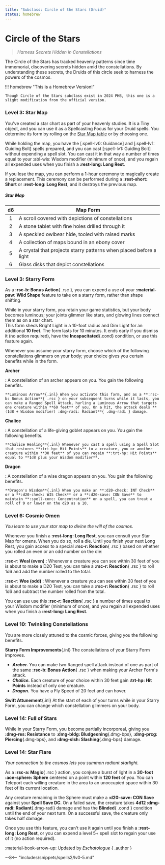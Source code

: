 ```yaml
---
title: "Subclass: Circle of the Stars (Druid)"
status: homebrew
---
```


<p style="display:none">
Harness Secrets Hidden in Constellations
</p>

# Circle of the Stars

> *Harness Secrets Hidden in Constellations*

The Circle of the Stars has tracked heavenly patterns since time immemorial, discovering secrets hidden amid the constellations. By understanding these secrets, the Druids of this circle seek to harness the powers of the cosmos.

!!! homebrew "This is a Homebrew Version!"

    Though Circle of the Stars subclass exist in 2024 PHB, this one is a slight modification from the official version.

### Level 3: Star Map

You've created a star chart as part of your heavenly studies. It is a Tiny object, and you can use it as a Spellcasting Focus for your Druid spells. You determine its form by rolling on the [Star Map table] or by choosing one.

While holding the map, you have the [:spell-lv0: Guidance] and [:spell-lv1: Guiding Bolt] spells prepared, and you can cast [:spell-lv1: Guiding Bolt] without expending a spell slot. You can cast it in that way a number of times equal to your :abl-wis: Wisdom modifier (minimum of once), and you regain all expended uses when you finish a **:rest-long: Long Rest**.

If you lose the map, you can perform a 1-hour ceremony to magically create a replacement. This ceremony can be performed during a **:rest-short: Short** or **:rest-long: Long Rest**, and it destroys the previous map.

[Star Map table]: #star-map

##### Star Map 

| d6 | Map Form |
|:-:|---|
| 1 | A scroll covered with depictions of constellations |
| 2 | A stone tablet with fine holes drilled through it |
| 3 | A speckled owlbear hide, tooled with raised marks |
| 4 | A collection of maps bound in an ebony cover |
| 5 | A crystal that projects starry patterns when placed before a light |
| 6 | Glass disks that depict constellations |

### Level 3: Starry Form

As a **:rsc-b: Bonus Action**{ .rsc }, you can expend a use of your **:material-paw: Wild Shape** feature to take on a starry form, rather than shape shifting.

While in your starry form, you retain your game statistics, but your body becomes luminous; your joints glimmer like stars, and glowing lines connect them as on a star chart.  
This form sheds Bright Light in a 10-foot radius and Dim Light for an additional **10 feet**. The form lasts for 10 minutes. It ends early if you dismiss it (no action required), have the **Incapacitated**{.cond} condition, or use this feature again.

Whenever you assume your starry form, choose which of the following constellations glimmers on your body; your choice gives you certain benefits while in the form.

**Archer**

:   A constellation of an archer appears on you. You gain the following benefits.

    **Luminous Arrow**{.inl} When you activate this form, and as a **:rsc-b: Bonus Action**{ .rsc } on your subsequent turns while it lasts, you can make a Ranged Spell Attack, hurling a Luminous Arrow that targets one creature within **60 feet** of you. On a hit, the attack deals **(1d8 + Wisdom modifier) :dmg-radi: Radiant**{ .dmg-radi } damage.

**Chalice**

:   A constellation of a life-giving goblet appears on you. You gain the following benefits.

    **Chalice Healing**{.inl} Whenever you cast a spell using a Spell Slot that restores **:trt-hp: Hit Points** to a creature, you or another creature within **30 feet** of you can regain **:trt-hp: Hit Points** equal to **1d8 plus your Wisdom modifier**.

**Dragon**

:   A constellation of a wise dragon appears on you. You gain the following benefits.

    **Dragon's Wisdom**{.inl} When you make an **:d20-check: INT Check** or a **:d20-check: WIS Check** or a **:d20-save: CON Save** to maintain **:spell-conc: Concentration** on a spell, you can treat a roll of 9 or lower on the d20 as a 10.

### Level 6: Cosmic Omen

*You learn to use your star map to divine the will of the cosmos.* 

Whenever you finish a **:rest-long: Long Rest**, you can consult your Star Map for omens. When you do so, roll a die. Until you finish your next Long Rest, you gain access to a special **:rsc-r: Reaction**{ .rsc } based on whether you rolled an even or an odd number on the die:

**:rsc-r: Weal (even)**
:   Whenever a creature you can see within 30 feet of you is about to make a D20 Test, you can take a **:rsc-r: Reaction**{ .rsc } to roll 1d6 and add the number rolled to the total.

**:rsc-r: Woe (odd)**
:   Whenever a creature you can see within 30 feet of you is about to make a D20 Test, you can take a **:rsc-r: Reaction**{ .rsc } to roll 1d6 and subtract the number rolled from the total.

You can use use this **:rsc-r: Reaction**{ .rsc } a number of times equal to your Wisdom modifier (minimum of once), and you regain all expended uses when you finish a **:rest-long: Long Rest**.

### Level 10: Twinkling Constellations

You are more closely attuned to the cosmic forces, giving you the following benefits.

**Starry Form Improvements**{.inl} The constellations of your Starry Form improves.

- _**Archer.**_ You can make two Ranged spell attack instead of one as part of the same **:rsc-b: Bonus Action**{ .rsc } when making your Archer Form's attack.
- _**Chalice.**_ Each creature of your choice within 30 feet gain **:trt-hp: Hit Points** instead of only one creature.
- _**Dragon.**_ You have a Fly Speed of 20 feet and can hover.

**Swift Attunement**{.inl} At the start of each of your turns while in your Starry Form, you can change which constellation glimmers on your body.

### Level 14: Full of Stars

While in your Starry Form, you become partially incorporeal, giving you **:dmg-res: Resistance** to **:dmg-bldg: Bludgeoning**{.dmg-bps}, **:dmg-prcg: Piercing**{.dmg-bps}, and **:dmg-slsh: Slashing**{.dmg-bps} damage.

### Level 14: Star Flare

*Your connection to the cosmos lets you summon radiant starlight.*

As a **:rsc-a: Magic**{ .rsc } action, you conjure a burst of light in a **30-foot :aoe-sphere: Sphere** centered on a point within **120 feet** of you. You can Teleport each willing creature in the area to an unoccupied space within 30 feet of its current location.

Any creature remaining in the Sphere must make a **:d20-save: CON Save** against your **Spell Save DC**. On a failed save, the creature takes **4d12 :dmg-radi: Radiant**{.dmg-radi} damage and has the **Blinded**{ .cond } condition until the end of your next turn. On a successful save, the creature only takes half damage.

Once you use this feature, you can't use it again until you finish a **:rest-long: Long Rest**, or you can expend a level 5+ spell slot to regain your use of it (no action required).

:material-book-arrow-up: Updated by *Eschatologue*
{ .author }

--8<-- "includes/snippets/spells2/lv0-5.md"